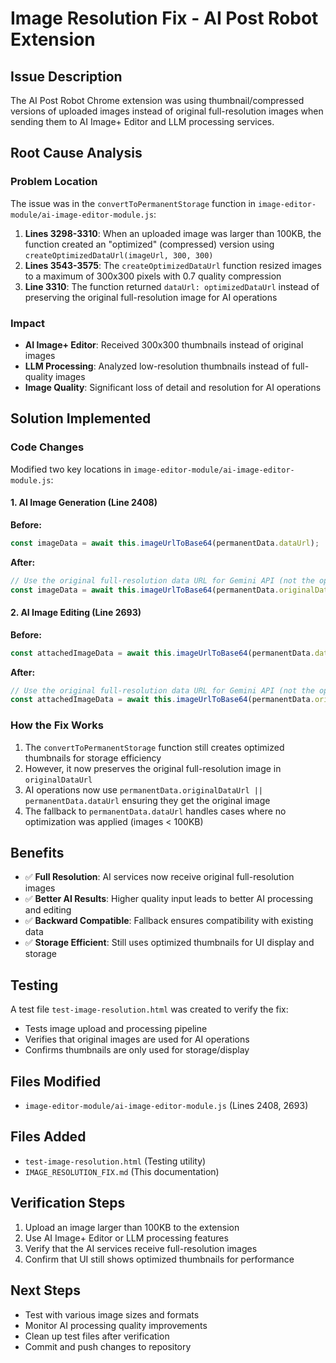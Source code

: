 # Image Resolution Fix - AI Post Robot Extension

## Issue Description
The AI Post Robot Chrome extension was using thumbnail/compressed versions of uploaded images instead of original full-resolution images when sending them to AI Image+ Editor and LLM processing services.

## Root Cause Analysis

### Problem Location
The issue was in the `convertToPermanentStorage` function in `image-editor-module/ai-image-editor-module.js`:

1. **Lines 3298-3310**: When an uploaded image was larger than 100KB, the function created an "optimized" (compressed) version using `createOptimizedDataUrl(imageUrl, 300, 300)`
2. **Lines 3543-3575**: The `createOptimizedDataUrl` function resized images to a maximum of 300x300 pixels with 0.7 quality compression
3. **Line 3310**: The function returned `dataUrl: optimizedDataUrl` instead of preserving the original full-resolution image for AI operations

### Impact
- **AI Image+ Editor**: Received 300x300 thumbnails instead of original images
- **LLM Processing**: Analyzed low-resolution thumbnails instead of full-quality images
- **Image Quality**: Significant loss of detail and resolution for AI operations

## Solution Implemented

### Code Changes
Modified two key locations in `image-editor-module/ai-image-editor-module.js`:

#### 1. AI Image Generation (Line 2408)
**Before:**
```javascript
const imageData = await this.imageUrlToBase64(permanentData.dataUrl);
```

**After:**
```javascript
// Use the original full-resolution data URL for Gemini API (not the optimized thumbnail)
const imageData = await this.imageUrlToBase64(permanentData.originalDataUrl || permanentData.dataUrl);
```

#### 2. AI Image Editing (Line 2693)
**Before:**
```javascript
const attachedImageData = await this.imageUrlToBase64(permanentData.dataUrl);
```

**After:**
```javascript
// Use the original full-resolution data URL for Gemini API (not the optimized thumbnail)
const attachedImageData = await this.imageUrlToBase64(permanentData.originalDataUrl || permanentData.dataUrl);
```

### How the Fix Works
1. The `convertToPermanentStorage` function still creates optimized thumbnails for storage efficiency
2. However, it now preserves the original full-resolution image in `originalDataUrl`
3. AI operations now use `permanentData.originalDataUrl || permanentData.dataUrl` ensuring they get the original image
4. The fallback to `permanentData.dataUrl` handles cases where no optimization was applied (images < 100KB)

## Benefits
- ✅ **Full Resolution**: AI services now receive original full-resolution images
- ✅ **Better AI Results**: Higher quality input leads to better AI processing and editing
- ✅ **Backward Compatible**: Fallback ensures compatibility with existing data
- ✅ **Storage Efficient**: Still uses optimized thumbnails for UI display and storage

## Testing
A test file `test-image-resolution.html` was created to verify the fix:
- Tests image upload and processing pipeline
- Verifies that original images are used for AI operations
- Confirms thumbnails are only used for storage/display

## Files Modified
- `image-editor-module/ai-image-editor-module.js` (Lines 2408, 2693)

## Files Added
- `test-image-resolution.html` (Testing utility)
- `IMAGE_RESOLUTION_FIX.md` (This documentation)

## Verification Steps
1. Upload an image larger than 100KB to the extension
2. Use AI Image+ Editor or LLM processing features
3. Verify that the AI services receive full-resolution images
4. Confirm that UI still shows optimized thumbnails for performance

## Next Steps
- Test with various image sizes and formats
- Monitor AI processing quality improvements
- Clean up test files after verification
- Commit and push changes to repository
